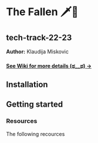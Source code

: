# The Fallen 🗡️🐉
## tech-track-22-23
**Author:** Klaudija Miskovic 
#### [ See Wiki for more details (ಥ﹏ಥ) ->](https://github.com/klaudij/tech-track-22-23/wiki)




## Installation

## Getting started






### Resources
The following recources

